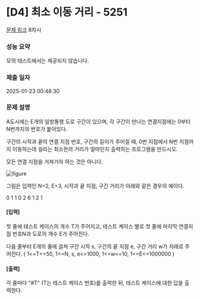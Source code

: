 # [D4] 최소 이동 거리 - 5251

[문제 링크](https://swexpertacademy.com/main/learn/course/subjectDetail.do?courseId=AVuPDYSqAAbw5UW6&subjectId=AWUYHO7a2JoDFAVT) 8차시

### 성능 요약

모의 테스트에서는 제공되지 않습니다.

### 제출 일자

2025-01-23 00:48:30

### 문제 설명

A도시에는 E개의 일방통행 도로 구간이 있으며, 각 구간이 만나는 연결지점에는 0부터 N번까지의 번호가 붙어있다.

구간의 시작과 끝의 연결 지점 번호, 구간의 길이가 주어질 때, 0번 지점에서 N번 지점까지 이동하는데 걸리는 최소한의 거리가 얼마인지 출력하는 프로그램을 만드시오.

모든 연결 지점을 거쳐가야 하는 것은 아니다.

![figure](https://github.com/user-attachments/assets/d5274317-09de-4c6c-8321-5da210317e25)

그림은 입력인 N=2, E=3, 시작과 끝 지점, 구간 거리가 아래와 같은 경우의 예이다.

0 1 1
0 2 6
1 2 1

#### [입력]

첫 줄에 테스트 케이스의 개수 T가 주어지고, 테스트 케이스 별로 첫 줄에 마지막 연결지점 번호N과 도로의 개수 E가 주어진다.

다음 줄부터 E개의 줄에 걸쳐 구간 시작 s, 구간의 끝 지점 e, 구간 거리 w가 차례로 주어진다. ( 1<=T<=50, 1<=N, s, e<=1000, 1<=w<=10, 1<=E<=1000000 )

#### [출력]

각 줄마다 "#T" (T는 테스트 케이스 번호)를 출력한 뒤, 테스트 케이스에 대한 답을 출력한다.
